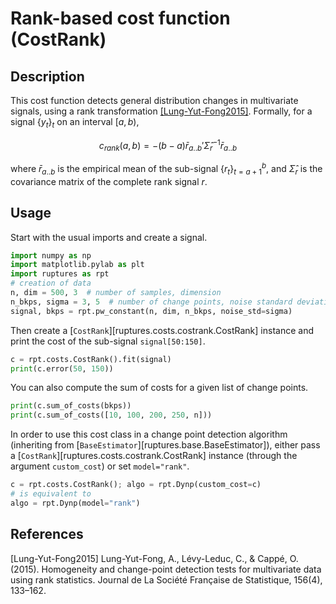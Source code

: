 # Rank-based cost function (CostRank)

## Description

This cost function detects general distribution changes in multivariate signals, using a rank transformation [[Lung-Yut-Fong2015]](#Lung-Yut-Fong2015).
Formally, for a signal $\{y_t\}_t$ on an interval $[a, b)$,

$$
c_{rank}(a, b) = -(b - a) \bar{r}_{a..b}' \hat{\Sigma}_r^{-1} \bar{r}_{a..b}
$$

where $\bar{r}_{a..b}$ is the empirical mean of the sub-signal $\{r_t\}_{t=a+1}^b$, and $\hat{\Sigma}_r$ is the covariance matrix of the complete rank signal $r$.

## Usage

Start with the usual imports and create a signal.

```python
import numpy as np
import matplotlib.pylab as plt
import ruptures as rpt
# creation of data
n, dim = 500, 3  # number of samples, dimension
n_bkps, sigma = 3, 5  # number of change points, noise standard deviation
signal, bkps = rpt.pw_constant(n, dim, n_bkps, noise_std=sigma)
```

Then create a [`CostRank`][ruptures.costs.costrank.CostRank] instance and print the cost of the sub-signal `signal[50:150]`.

```python
c = rpt.costs.CostRank().fit(signal)
print(c.error(50, 150))
```

You can also compute the sum of costs for a given list of change points.

```python
print(c.sum_of_costs(bkps))
print(c.sum_of_costs([10, 100, 200, 250, n]))
```

In order to use this cost class in a change point detection algorithm (inheriting from [`BaseEstimator`][ruptures.base.BaseEstimator]), either pass a [`CostRank`][ruptures.costs.costrank.CostRank] instance (through the argument `custom_cost`) or set `model="rank"`.

```python
c = rpt.costs.CostRank(); algo = rpt.Dynp(custom_cost=c)
# is equivalent to
algo = rpt.Dynp(model="rank")
```

## References

<a id="Lung-Yut-Fong2015">[Lung-Yut-Fong2015]</a>
Lung-Yut-Fong, A., Lévy-Leduc, C., & Cappé, O. (2015). Homogeneity and change-point detection tests for multivariate data using rank statistics. Journal de La Société Française de Statistique, 156(4), 133–162.